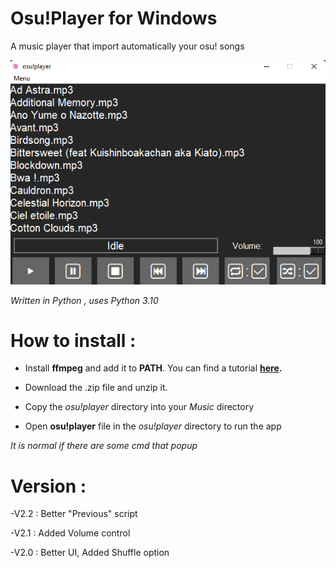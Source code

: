 # Osu!Player for Windows

A music player that import automatically your osu! songs

![Screenshot](screen.png)

*Written in Python , uses Python 3.10*

# How to install :

- Install **ffmpeg** and add it to **PATH**. You can find a tutorial **[here](https://www.geeksforgeeks.org/how-to-install-ffmpeg-on-windows/).**

- Download the .zip file and unzip it.

- Copy the *osu!player* directory into your *Music* directory

- Open **osu!player** file in the *osu!player* directory to run the app 

*It is normal if there are some cmd that popup*

# Version :

-V2.2 : Better "Previous" script

-V2.1 : Added Volume control

-V2.0 : Better UI, Added Shuffle option
